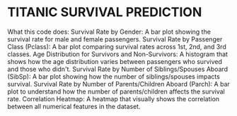 # TITANIC SURVIVAL PREDICTION


What this code does:
Survival Rate by Gender: A bar plot showing the survival rate for male and female passengers.
Survival Rate by Passenger Class (Pclass): A bar plot comparing survival rates across 1st, 2nd, and 3rd classes.
Age Distribution for Survivors and Non-Survivors: A histogram that shows how the age distribution varies between passengers who survived and those who didn't.
Survival Rate by Number of Siblings/Spouses Aboard (SibSp): A bar plot showing how the number of siblings/spouses impacts survival.
Survival Rate by Number of Parents/Children Aboard (Parch): A bar plot to understand how the number of parents/children affects the survival rate.
Correlation Heatmap: A heatmap that visually shows the correlation between all numerical features in the dataset.
